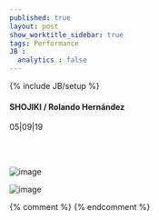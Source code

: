 ```yaml
---
published: true
layout: post
show_worktitle_sidebar: true
tags: Performance
JB :
  analytics : false
---
```


{% include JB/setup %}




<p>
<h4>SHOJIKI / Rolando Hernández</h4>
05|09|19

<br /><br />
</p><p>
<img src="{{ site.url }}/images/shojiki_sm.jpg" alt="image">
</p><p>
<img src="{{ site.url }}/images/rolando_sm.jpg" alt="image">
</p>


{% comment %}
{% endcomment %}